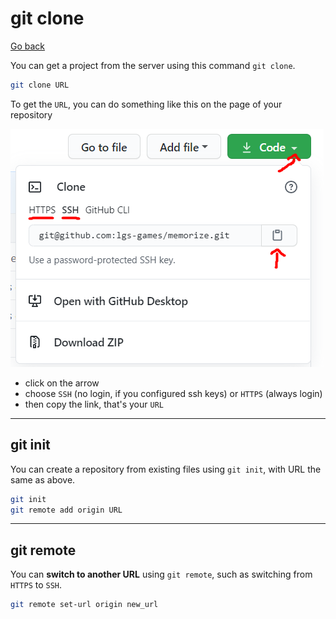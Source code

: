 # git clone

[Go back](../index.md#basic-usage)

You can get a project from the server using this command `git clone`.

```bash
git clone URL
```

To get the `URL`, you can do something like this on the page of your repository

![clone](clone.png)

* click on the arrow
* choose `SSH` (no login, if you configured ssh keys) or `HTTPS` (always login)
* then copy the link, that's your `URL`

<hr class="sl">

## git init

You can create a repository from existing files using `git init`, with URL the same as above.

```bash
git init
git remote add origin URL
```

<hr class="sr">

## git remote

You can **switch to another URL** using `git remote`, such as switching from ``HTTPS`` to `SSH`.

```bash
git remote set-url origin new_url
```

